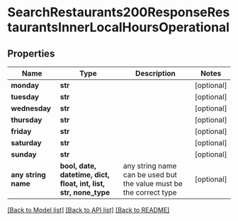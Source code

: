 # SearchRestaurants200ResponseRestaurantsInnerLocalHoursOperational


## Properties
Name | Type | Description | Notes
------------ | ------------- | ------------- | -------------
**monday** | **str** |  | [optional] 
**tuesday** | **str** |  | [optional] 
**wednesday** | **str** |  | [optional] 
**thursday** | **str** |  | [optional] 
**friday** | **str** |  | [optional] 
**saturday** | **str** |  | [optional] 
**sunday** | **str** |  | [optional] 
**any string name** | **bool, date, datetime, dict, float, int, list, str, none_type** | any string name can be used but the value must be the correct type | [optional]

[[Back to Model list]](../README.md#documentation-for-models) [[Back to API list]](../README.md#documentation-for-api-endpoints) [[Back to README]](../README.md)



